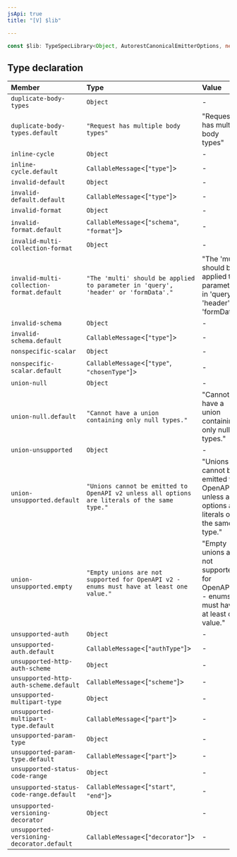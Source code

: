 ```yaml
---
jsApi: true
title: "[V] $lib"

---
```

```ts
const $lib: TypeSpecLibrary<Object, AutorestCanonicalEmitterOptions, never>;
```

## Type declaration

| Member | Type | Value |
| :------ | :------ | :------ |
| `duplicate-body-types` | `Object` | - |
| `duplicate-body-types.default` | `"Request has multiple body types"` | "Request has multiple body types" |
| `inline-cycle` | `Object` | - |
| `inline-cycle.default` | `CallableMessage`<[`"type"`]\> | - |
| `invalid-default` | `Object` | - |
| `invalid-default.default` | `CallableMessage`<[`"type"`]\> | - |
| `invalid-format` | `Object` | - |
| `invalid-format.default` | `CallableMessage`<[`"schema"`, `"format"`]\> | - |
| `invalid-multi-collection-format` | `Object` | - |
| `invalid-multi-collection-format.default` | `"The 'multi' should be applied to parameter in 'query', 'header' or 'formData'."` | "The 'multi' should be applied to parameter in 'query', 'header' or 'formData'." |
| `invalid-schema` | `Object` | - |
| `invalid-schema.default` | `CallableMessage`<[`"type"`]\> | - |
| `nonspecific-scalar` | `Object` | - |
| `nonspecific-scalar.default` | `CallableMessage`<[`"type"`, `"chosenType"`]\> | - |
| `union-null` | `Object` | - |
| `union-null.default` | `"Cannot have a union containing only null types."` | "Cannot have a union containing only null types." |
| `union-unsupported` | `Object` | - |
| `union-unsupported.default` | `"Unions cannot be emitted to OpenAPI v2 unless all options are literals of the same type."` | "Unions cannot be emitted to OpenAPI v2 unless all options are literals of the same type." |
| `union-unsupported.empty` | `"Empty unions are not supported for OpenAPI v2 - enums must have at least one value."` | "Empty unions are not supported for OpenAPI v2 - enums must have at least one value." |
| `unsupported-auth` | `Object` | - |
| `unsupported-auth.default` | `CallableMessage`<[`"authType"`]\> | - |
| `unsupported-http-auth-scheme` | `Object` | - |
| `unsupported-http-auth-scheme.default` | `CallableMessage`<[`"scheme"`]\> | - |
| `unsupported-multipart-type` | `Object` | - |
| `unsupported-multipart-type.default` | `CallableMessage`<[`"part"`]\> | - |
| `unsupported-param-type` | `Object` | - |
| `unsupported-param-type.default` | `CallableMessage`<[`"part"`]\> | - |
| `unsupported-status-code-range` | `Object` | - |
| `unsupported-status-code-range.default` | `CallableMessage`<[`"start"`, `"end"`]\> | - |
| `unsupported-versioning-decorator` | `Object` | - |
| `unsupported-versioning-decorator.default` | `CallableMessage`<[`"decorator"`]\> | - |
